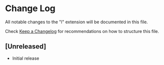 # Change Log

All notable changes to the "l" extension will be documented in this file.

Check [Keep a Changelog](http://keepachangelog.com/) for recommendations on how to structure this file.

## [Unreleased]

- Initial release